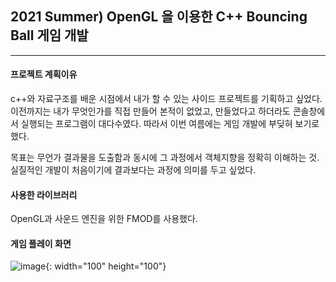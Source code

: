 ## 2021 Summer) OpenGL 을 이용한 C++ Bouncing Ball 게임 개발
 ------
#### 프로젝트 계획이유
c++와 자료구조를 배운 시점에서 내가 할 수 있는 사이드 프로젝트를 기획하고 싶었다. 이전까지는 내가 무엇인가를 직접 만들어 본적이 없었고, 만들었다고 하더라도 콘솔창에서 실행되는 프로그램이 대다수였다. 따라서 이번 여름에는 게임 개발에 부딪혀 보기로 했다.

목표는 무언가 결과물을 도출함과 동시에 그 과정에서 객체지향을 정확히 이해하는 것. 실질적인 개발이 처음이기에 결과보다는 과정에 의미를 두고 싶었다.

#### 사용한 라이브러리
OpenGL과 사운드 엔진을 위한 FMOD를 사용했다. 

#### 게임 플레이 화면 
![image](https://user-images.githubusercontent.com/78679830/130315959-600c5f99-f387-4607-ab1f-aae27f03de64.png){: width="100" height="100"}
